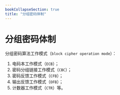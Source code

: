 ```yaml
---
bookCollapseSection: true
title: "分组密码体制"
---
```


# 分组密码体制

分组密码算法工作模式（`block cipher operation mode`）：

1. 电码本工作模式（`ECB`）；
2. 密码分组链接工作模式（`CBC`）；
3. 密码反馈工作模式（`CFB`）；
4. 输出反馈工作模式（`OFB`）；
5. 计数器工作模式（`CTR`）等。